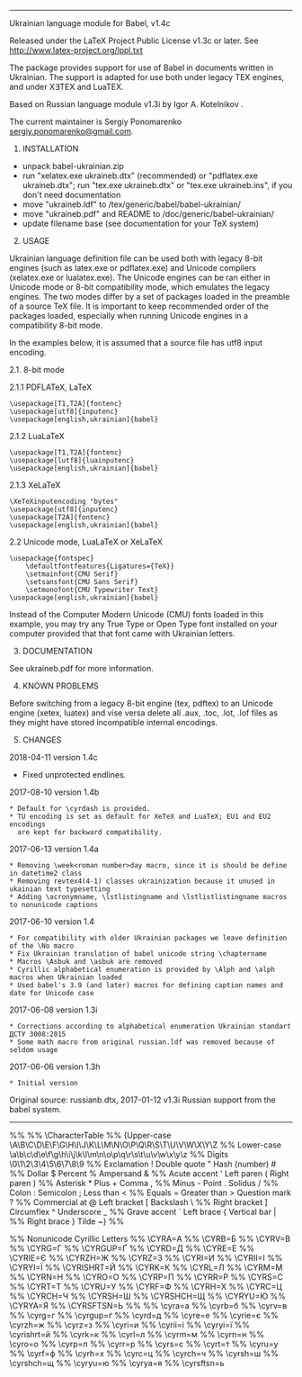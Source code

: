 ----------------------------------------------------------------

Ukrainian language module for Babel, v1.4c

Released under the LaTeX Project Public License v1.3c or later.
See http://www.latex-project.org/lppl.txt

The package provides support for use of Babel in documents written in Ukrainian. The support is adapted for use both
under legacy TEX engines, and under X∃TEX and LuaTEX.

Based on Russian language module v1.3i by Igor A. Kotelnikov <kia999 at mail dot ru>.

The current maintainer is Sergiy Ponomarenko <sergiy.ponomarenko@gmail.com>.

1. INSTALLATION

- unpack babel-ukrainian.zip
- run "xelatex.exe ukraineb.dtx" (recommended)
  or "pdflatex.exe ukraineb.dtx";
  run "tex.exe ukraineb.dtx"
  or "tex.exe ukraineb.ins", if you don't need documentation
- move "ukraineb.ldf" to <textmf>/tex/generic/babel/babel-ukrainian/
- move "ukraineb.pdf" and README to <textmf>/doc/generic/babel-ukrainian/
- update filename base (see documentation for your TeX system)

2. USAGE

Ukrainian language definition file can be used both with legacy 8-bit engines
(such as latex.exe or pdflatex.exe) and Unicode compilers (xelatex.exe or
lualatex.exe). The Unicode engines can be ran either in Unicode mode or 8-bit
compatibility mode, which emulates the legacy engines. The two modes differ by
a set of packages loaded in the preamble of a source TeX file. It is important
to keep recommended order of the packages loaded, especially when running
Unicode engines in a compatibility 8-bit mode.

In the examples below, it is assumed that a source file has utf8 input encoding.

2.1. 8-bit mode

2.1.1 PDFLATeX, LaTeX

    \usepackage[T1,T2A]{fontenc}
    \usepackage[utf8]{inputenc}
    \usepackage[english,ukrainian]{babel}

2.1.2 LuaLaTeX

    \usepackage[T1,T2A]{fontenc}
    \usepackage[lutf8]{luainputenc}
    \usepackage[english,ukrainian]{babel}

2.1.3 XeLaTeX

    \XeTeXinputencoding "bytes"
    \usepackage[utf8]{inputenc}
    \usepackage[T2A]{fontenc}
    \usepackage[english,ukrainian]{babel}

2.2 Unicode mode, LuaLaTeX or XeLaTeX

    \usepackage{fontspec}
        \defaultfontfeatures{Ligatures={TeX}}
        \setmainfont{CMU Serif}
        \setsansfont{CMU Sans Serif}
        \setmonofont{CMU Typewriter Text}
    \usepackage[english,ukrainian]{babel}

Instead of the Computer Modern Unicode (CMU) fonts loaded in this example,
you may try any True Type or Open Type font installed on your computer provided
that that font came with Ukrainian letters.

3. DOCUMENTATION

See ukraineb.pdf for more information.

4. KNOWN PROBLEMS

Before switching from a legacy 8-bit engine (tex, pdftex) to an Unicode
engine (xetex, luatex) and vise versa delete all .aux, .toc, .lot, .lof
files as they might have stored incompatible internal encodings.

5. CHANGES

2018-04-11 version 1.4с
   * Fixed unprotected endlines.

2017-08-10 version 1.4b

    * Default for \cyrdash is provided.
    * TU encoding is set as default for XeTeX and LuaTeX; EU1 and EU2 encodings
      are kept for backward compatibility.

2017-06-13 version 1.4a

    * Removing \week<roman number>day macro, since it is should be define in datetime2 class
    * Removing revtex4(4-1) classes ukrainization because it unused in ukainian text typesetting
    * Adding \acronymname, \lstlistingname and \lstlistlistingname macros to nonunicode captions

2017-06-10 version 1.4

    * For compatibility with older Ukrainian packages we leave definition of the \No macro
    * Fix Ukrainian translation of babel unicode string \chaptername
    * Macros \Asbuk and \asbuk are removed
    * Cyrillic alphabetical enumeration is provided by \Alph and \alph macros when Ukrainian loaded
    * Used babel's 3.9 (and later) macros for defining caption names and date for Unicode case

2017-06-08 version 1.3i

    * Corrections according to alphabetical enumeration Ukrainian standart ДСТУ 3008:2015
    * Some math macro from original russian.ldf was removed because of seldom usage

2017-06-06 version 1.3h

    * Initial version

Original source:  russianb.dtx,
    2017-01-12 v1.3i Russian support from the babel system.

----------------------------------------------------------------
%%
%% \CharacterTable
%%  {Upper-case    \A\B\C\D\E\F\G\H\I\J\K\L\M\N\O\P\Q\R\S\T\U\V\W\X\Y\Z
%%   Lower-case    \a\b\c\d\e\f\g\h\i\j\k\l\m\n\o\p\q\r\s\t\u\v\w\x\y\z
%%   Digits        \0\1\2\3\4\5\6\7\8\9
%%   Exclamation   \!     Double quote \"    Hash (number) \#
%%   Dollar        \$     Percent      \%    Ampersand     \&
%%   Acute accent  \'     Left paren   \(    Right paren   \)
%%   Asterisk      \*     Plus         \+    Comma         \,
%%   Minus         \-     Point        \.    Solidus       \/
%%   Colon         \:     Semicolon    \;    Less than     \<
%%   Equals        \=     Greater than \>    Question mark \?
%%   Commercial at \@     Left bracket \[    Backslash     \\
%%   Right bracket \]     Circumflex   \^    Underscore    \_
%%   Grave accent  \`     Left brace   \{    Vertical bar  \|
%%   Right brace   \}     Tilde        \~}
%%

%% Nonunicode Cyrillic Letters
%% \CYRA=А
%% \CYRB=Б
%% \CYRV=В
%% \CYRG=Г
%% \CYRGUP=Ґ
%% \CYRD=Д
%% \CYRE=Е
%% \CYRIE=Є
%% \CYRZH=Ж
%% \CYRZ=З
%% \CYRI=И
%% \CYRII=I
%% \CYRYI=Ї
%% \CYRISHRT=Й
%% \CYRK=К
%% \CYRL=Л
%% \CYRM=М
%% \CYRN=Н
%% \CYRO=О
%% \CYRP=П
%% \CYRR=Р
%% \CYRS=С
%% \CYRT=Т
%% \CYRU=У
%% \CYRF=Ф
%% \CYRH=Х
%% \CYRC=Ц
%% \CYRCH=Ч
%% \CYRSH=Ш
%% \CYRSHCH=Щ
%% \CYRYU=Ю
%% \CYRYA=Я
%% \CYRSFTSN=Ь
%%
%% \cyra=а
%% \cyrb=б
%% \cyrv=в
%% \cyrg=г
%% \cyrgup=ґ
%% \cyrd=д
%% \cyre=е
%% \cyrie=є
%% \cyrzh=ж
%% \cyrz=з
%% \cyri=и
%% \cyrii=i
%% \cyryi=ї
%% \cyrishrt=й
%% \cyrk=к
%% \cyrl=л
%% \cyrm=м
%% \cyrn=н
%% \cyro=о
%% \cyrp=п
%% \cyrr=р
%% \cyrs=с
%% \cyrt=т
%% \cyru=у
%% \cyrf=ф
%% \cyrh=х
%% \cyrc=ц
%% \cyrch=ч
%% \cyrsh=ш
%% \cyrshch=щ
%% \cyryu=ю
%% \cyrya=я
%% \cyrsftsn=ь
